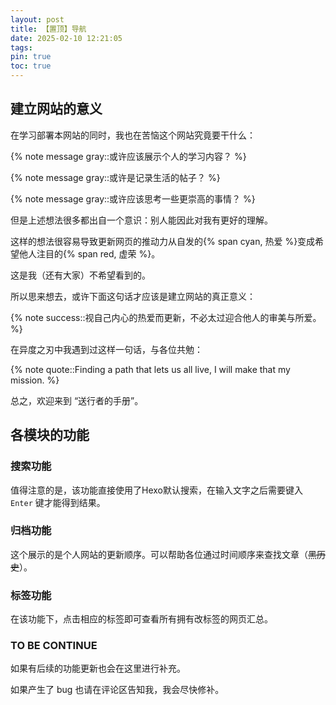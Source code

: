 ```yaml
---
layout: post
title: 【置顶】导航
date: 2025-02-10 12:21:05
tags:
pin: true
toc: true
---
```

## 建立网站的意义

在学习部署本网站的同时，我也在苦恼这个网站究竟要干什么：

{% note message gray::或许应该展示个人的学习内容？ %}

{% note message gray::或许是记录生活的帖子？ %}

{% note message gray::或许应该思考一些更崇高的事情？ %}

但是上述想法很多都出自一个意识：别人能因此对我有更好的理解。

这样的想法很容易导致更新网页的推动力从自发的{% span cyan, 热爱 %}变成希望他人注目的{% span red, 虚荣 %}。

这是我（还有大家）不希望看到的。

所以思来想去，或许下面这句话才应该是建立网站的真正意义：

{% note success::视自己内心的热爱而更新，不必太过迎合他人的审美与所爱。 %}

在异度之刃中我遇到过这样一句话，与各位共勉：

{% note quote::Finding a path that lets us all live, I will make that my mission. %}

总之，欢迎来到 “送行者的手册”。

## 各模块的功能

### 搜索功能

值得注意的是，该功能直接使用了Hexo默认搜索，在输入文字之后需要键入 `Enter` 键才能得到结果。

### 归档功能

这个展示的是个人网站的更新顺序。可以帮助各位通过时间顺序来查找文章（~~黑历史~~）。

### 标签功能

在该功能下，点击相应的标签即可查看所有拥有改标签的网页汇总。

### TO BE CONTINUE

如果有后续的功能更新也会在这里进行补充。

如果产生了 bug 也请在评论区告知我，我会尽快修补。
